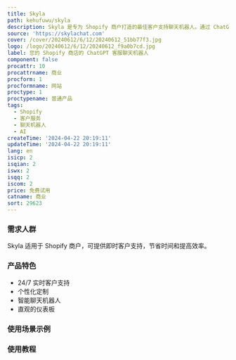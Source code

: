 ```yaml
---
title: Skyla
path: kehufuwu/skyla
description: Skyla 是专为 Shopify 商户打造的最佳客户支持聊天机器人。通过 ChatGPT 提供先进的 AI 动力，为您的商店提供最佳的客户支持体验。
source: 'https://skylachat.com'
cover: /cover/20240612/6/12/20240612_51bb77f3.jpg
logo: /logo/20240612/6/12/20240612_f9a0b7cd.jpg
label: 您的 Shopify 商店的 ChatGPT 客服聊天机器人
component: false
procattr: 10
procattrname: 商业
procform: 1
procformname: 网站
proctype: 1
proctypename: 普通产品
tags:
  - Shopify
  - 客户服务
  - 聊天机器人
  - AI
createTime: '2024-04-22 20:19:11'
updateTime: '2024-04-22 20:19:11'
lang: en
isicp: 2
isqian: 2
iswx: 2
isqq: 2
iscom: 2
price: 免费试用
catname: 商业
sort: 29623
---
```




### 需求人群
Skyla 适用于 Shopify 商户，可提供即时客户支持，节省时间和提高效率。

### 产品特色
- 24/7 实时客户支持
- 个性化定制
- 智能聊天机器人
- 直观的仪表板

### 使用场景示例


### 使用教程


  
